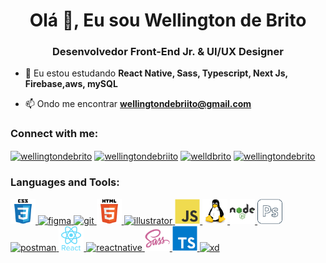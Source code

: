 <h1 align="center">Olá 👋, Eu sou Wellington de Brito</h1>
<h3 align="center">Desenvolvedor Front-End Jr. & UI/UX Designer</h3>

- 🌱 Eu estou estudando **React Native, Sass, Typescript, Next Js, Firebase,aws, mySQL**

- 📫 Ondo me encontrar **wellingtondebriito@gmail.com**

<h3 align="left">Connect with me:</h3>
<p align="left">
<a href="https://linkedin.com/in/wellingtondebrito" target="blank"><img align="center" src="https://cdn.jsdelivr.net/npm/simple-icons@3.0.1/icons/linkedin.svg" alt="wellingtondebrito" height="30" width="40" /></a>
<a href="https://fb.com/wellingtondebriito" target="blank"><img align="center" src="https://cdn.jsdelivr.net/npm/simple-icons@3.0.1/icons/facebook.svg" alt="wellingtondebriito" height="30" width="40" /></a>
<a href="https://instagram.com/welldbrito" target="blank"><img align="center" src="https://cdn.jsdelivr.net/npm/simple-icons@3.0.1/icons/instagram.svg" alt="welldbrito" height="30" width="40" /></a>
<a href="https://www.behance.net/wellingtondebrito" target="blank"><img align="center" src="https://cdn.jsdelivr.net/npm/simple-icons@3.0.1/icons/behance.svg" alt="wellingtondebrito" height="30" width="40" /></a>
</p>

<h3 align="left">Languages and Tools:</h3>
<p align="left"> <a href="https://www.w3schools.com/css/" target="_blank"> <img src="https://raw.githubusercontent.com/devicons/devicon/master/icons/css3/css3-original-wordmark.svg" alt="css3" width="40" height="40"/> </a> <a href="https://www.figma.com/" target="_blank"> <img src="https://www.vectorlogo.zone/logos/figma/figma-icon.svg" alt="figma" width="40" height="40"/> </a> <a href="https://git-scm.com/" target="_blank"> <img src="https://www.vectorlogo.zone/logos/git-scm/git-scm-icon.svg" alt="git" width="40" height="40"/> </a> <a href="https://www.w3.org/html/" target="_blank"> <img src="https://raw.githubusercontent.com/devicons/devicon/master/icons/html5/html5-original-wordmark.svg" alt="html5" width="40" height="40"/> </a> <a href="https://www.adobe.com/in/products/illustrator.html" target="_blank"> <img src="https://www.vectorlogo.zone/logos/adobe_illustrator/adobe_illustrator-icon.svg" alt="illustrator" width="40" height="40"/> </a> <a href="https://developer.mozilla.org/en-US/docs/Web/JavaScript" target="_blank"> <img src="https://raw.githubusercontent.com/devicons/devicon/master/icons/javascript/javascript-original.svg" alt="javascript" width="40" height="40"/> </a> <a href="https://www.linux.org/" target="_blank"> <img src="https://raw.githubusercontent.com/devicons/devicon/master/icons/linux/linux-original.svg" alt="linux" width="40" height="40"/> </a> <a href="https://nodejs.org" target="_blank"> <img src="https://raw.githubusercontent.com/devicons/devicon/master/icons/nodejs/nodejs-original-wordmark.svg" alt="nodejs" width="40" height="40"/> </a> <a href="https://www.photoshop.com/en" target="_blank"> <img src="https://raw.githubusercontent.com/devicons/devicon/master/icons/photoshop/photoshop-line.svg" alt="photoshop" width="40" height="40"/> </a> <a href="https://postman.com" target="_blank"> <img src="https://www.vectorlogo.zone/logos/getpostman/getpostman-icon.svg" alt="postman" width="40" height="40"/> </a> <a href="https://reactjs.org/" target="_blank"> <img src="https://raw.githubusercontent.com/devicons/devicon/master/icons/react/react-original-wordmark.svg" alt="react" width="40" height="40"/> </a> <a href="https://reactnative.dev/" target="_blank"> <img src="https://reactnative.dev/img/header_logo.svg" alt="reactnative" width="40" height="40"/> </a> <a href="https://sass-lang.com" target="_blank"> <img src="https://raw.githubusercontent.com/devicons/devicon/master/icons/sass/sass-original.svg" alt="sass" width="40" height="40"/> </a> <a href="https://www.typescriptlang.org/" target="_blank"> <img src="https://raw.githubusercontent.com/devicons/devicon/master/icons/typescript/typescript-original.svg" alt="typescript" width="40" height="40"/> </a> <a href="https://www.adobe.com/products/xd.html" target="_blank"> <img src="https://cdn.worldvectorlogo.com/logos/adobe-xd.svg" alt="xd" width="40" height="40"/> </a> </p>
